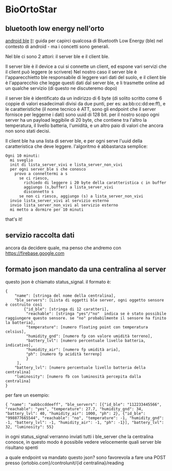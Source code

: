 # BioOrtoStar

## bluetooth low energy nell'orto

[android ble](https://developer.android.com/guide/topics/connectivity/bluetooth-le.html) ⬱ guida per capirci qualcosa di Bluetooth Low Energy (ble) nel contesto di android - ma i concetti sono generali.

Nel ble ci sono 2 attori: il server ble e il client ble.

Il server ble è il device a cui si connette un client, ed espone vari servizi che il client può leggere (e scrivere)
Nel nostro caso il server ble è l'apparecchietto ble responsabile di leggere vari dati del suolo, e il client ble è l'apparecchio che legge questi dati dal server ble, e li trasmette online ad un qualche servizio (di questo ne discuteremo dopo)

il server ble è identificato da un indirizzo di 6 byte (di solito scritto come 6 coppie di valori esadecimali divisi da due punti, per es: aa:bb:cc:dd:ee:ff), e le caratteristiche (il nome tecnico è ATT, sono gli endpoint che il server fornisce per leggerne i dati) sono uuid di 128 bit. per il nostro scopo ogni server ha un payload leggibile di 20 byte, che contiene tra l'altro la temperatura, il livello batteria, l'umidità, e un altro paio di valori che ancora non sono stati decisi.

Il client ble ha una lista di server ble, e per ogni serve l'uuid della caratteristica che deve leggere. l'algoritmo è abbastanza semplice:

    Ogni 10 minuti:
      mi sveglio
      init di lista_server_vivi e lista_server_non_vivi
      per ogni server_ble s che conosco
        provo a connettermi a s
          se ci riesco,
            richiedo di leggere i 20 byte della caratteristica c in buffer
            aggiungo (s,buffer) a lista_server_vivi
            disconnetto s
          se non ci riesco, aggiungo (s) a lista_server_non_vivi
      invio lista_server_vivi al servizio esterno
      invio lista_server_non_vivi al servizio esterno
      mi metto a dormire per 10 minuti
      
that's it!

## servizio raccolta dati
ancora da decidere quale, ma penso che andremo con https://firebase.google.com 

## formato json mandato da una centralina al server
questo json è chiamato status_signal. il formato è:

    {
        "name": [stringa del nome della centralina],
        "ble_servers": [Lista di oggetti ble server, ogni oggetto sensore è costruito così 
            {"id_ble": [stringa di 12 caratteri],
             "reachable": [stringa "yes"/"no"  indica se è stato possibile raggiungere questo sensore. se "no" probabilmente il sensore ha finito la batteria],
             "temperature": [numero floating point con temperatura celsius],
             "humidity_gnd": [numero fp con valore umidità terreno],
             "battery_lvl": [numero percentuale livello batteria, indicativo],
             "humidity_air": [numero fp umidità aria],
             "ph": [numero fp acidità terrenp]
             }
         ],
        "battery_lvl": [numero percentuale livello batteria della centralina]
        "luminosity": [numero fb con luminosità percepita dalla centralina]
    }
    
per fare un esempio:

    { "name": "aabbccddeeff", "ble_servers": [{"id_ble": "112233445566", "reachable": "yes", "temperature": 27.7, "humidity_gnd": 34, "battery_lvl": 40, "humidity_air": 1000, "ph": 2}, {"id_ble": "998877665544", "reachable": "no", "temperature": -1, "humidity_gnd": -1, "battery_lvl": -1, "humidity_air": -1, "ph": -1}], "battery_lvl": 32, "luminosity": 55}
    
in ogni status_signal verranno inviati tutti i ble_server che la centralina conosce, in questo modo è possibile vedere velocemente quali server ble risultano spenti

a quale endpoint va mandato questo json? sono favorevola a fare una POST presso {ortobio.com}/controlunit/{id centralina}/reading


             

